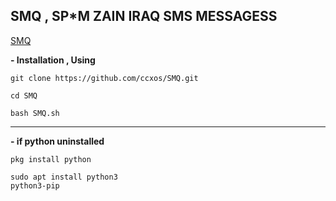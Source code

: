 ## SMQ , SP*M ZAIN IRAQ SMS MESSAGESS

[SMQ](https://cdn.discordapp.com/attachments/1232987114652700717/1419764239966671018/IMG_20250922_211912_027.jpg?ex=68d2f1fc&is=68d1a07c&hm=8a8f80b17fa43dc9d963e6c3500f01fbb3ad95ab37aa1e7850185a4ef1b35bde&)

**- Installation , Using**

```
git clone https://github.com/ccxos/SMQ.git
```

```
cd SMQ
```

```
bash SMQ.sh
```
---
**- if python uninstalled**

```
pkg install python
```

```
sudo apt install python3
python3-pip
```
